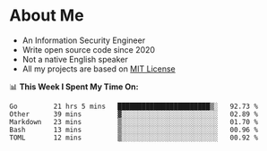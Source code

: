 # About Me

- An Information Security Engineer
- Write open source code since 2020
- Not a native English speaker
- All my projects are based on [MIT License](https://opensource.org/licenses/MIT)

📊 **This Week I Spent My Time On:**
<!--START_SECTION:waka-->
```text
Go         21 hrs 5 mins   ███████████████████████▒░   92.73 % 
Other      39 mins         ▓░░░░░░░░░░░░░░░░░░░░░░░░   02.89 % 
Markdown   23 mins         ▒░░░░░░░░░░░░░░░░░░░░░░░░   01.70 % 
Bash       13 mins         ▒░░░░░░░░░░░░░░░░░░░░░░░░   00.96 % 
TOML       12 mins         ▒░░░░░░░░░░░░░░░░░░░░░░░░   00.92 % 
```
<!--END_SECTION:waka-->

